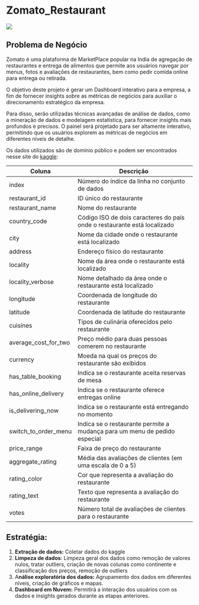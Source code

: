 # Zomato_Restaurant

<img src="images/readme_image.jpg">

## Problema de Negócio

Zomato é uma plataforma de MarketPlace popular na India de agregação de restaurantes e entrega de alimentos que permite aos usuários navegar por menus, fotos e avaliações de restaurantes, bem como pedir comida online para entrega ou retirada.

O objetivo deste projeto é gerar um Dashboard interativo para a empresa, a fim de fornecer insights sobre as métricas de negócios para auxiliar o direcionamento estratégico da empresa. 

Para disso, serão utilizadas técnicas avançadas de análise de dados, como a mineração de dados e modelagem estatística, para fornecer insights mais profundos e precisos. O painel será projetado para ser altamente interativo, permitindo que os usuários explorem as métricas de negócios em diferentes níveis de detalhe.

Os dados utilizados são de domínio público e podem ser encontrados nesse site do [kaggle](https://www.kaggle.com/code/bibekrai44/zomato-restaurant-analysis):

| Coluna | Descrição |
| --- | --- |
| index | Número do índice da linha no conjunto de dados |
| restaurant_id | ID único do restaurante |
| restaurant_name | Nome do restaurante |
| country_code | Código ISO de dois caracteres do país onde o restaurante está localizado |
| city | Nome da cidade onde o restaurante está localizado |
| address | Endereço físico do restaurante |
| locality | Nome da área onde o restaurante está localizado |
| locality_verbose | Nome detalhado da área onde o restaurante está localizado |
| longitude | Coordenada de longitude do restaurante |
| latitude | Coordenada de latitude do restaurante |
| cuisines | Tipos de culinária oferecidos pelo restaurante |
| average_cost_for_two | Preço médio para duas pessoas comerem no restaurante |
| currency | Moeda na qual os preços do restaurante são exibidos |
| has_table_booking | Indica se o restaurante aceita reservas de mesa |
| has_online_delivery | Indica se o restaurante oferece entregas online |
| is_delivering_now | Indica se o restaurante está entregando no momento |
| switch_to_order_menu | Indica se o restaurante permite a mudança para um menu de pedido especial |
| price_range | Faixa de preço do restaurante |
| aggregate_rating | Média das avaliações de clientes (em uma escala de 0 a 5) |
| rating_color | Cor que representa a avaliação do restaurante |
| rating_text | Texto que representa a avaliação do restaurante |
| votes | Número total de avaliações de clientes para o restaurante |

## Estratégia:

1. **Extração de dados:** Coletar dados do kaggle
2. **Limpeza de dados**: Limpeza geral dos dados como remoção de valores nulos, tratar outliers, criação de novas colunas como continente e classificação dos preços, remoção de outliers 
3. A**nálise exploratória dos dados:** Agrupamento dos dados em diferentes níveis, criação de gráficos e mapas.
4. **Dashboard em Nuvem:** Permitirá a interação dos usuários com os dados e insights gerados durante as etapas anteriores.
